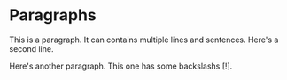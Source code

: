 # Paragraphs
This is a paragraph. It can contains multiple lines and sentences.
Here's a second line.

Here's another paragraph. This one has some backslashs \[!\].
